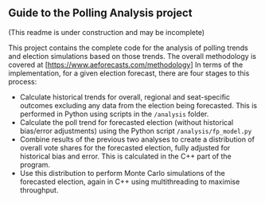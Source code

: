 ## Guide to the Polling Analysis project

(This readme is under construction and may be incomplete)

This project contains the complete code for the analysis of polling trends and election simulations based on those trends. The overall methodology is covered at [https://www.aeforecasts.com/methodology] In terms of the implementation, for a given election forecast, there are four stages to this process:
 * Calculate historical trends for overall, regional and seat-specific outcomes excluding any data from the election being forecasted. This is performed in Python using scripts in the `/analysis` folder.
 * Calculate the poll trend for forecasted election (without historical bias/error adjustments) using the Python script `/analysis/fp_model.py`
 * Combine results of the previous two analyses to create a distribution of overall vote shares for the forecasted election, fully adjusted for historical bias and error. This is calculated in the C++ part of the program.
 * Use this distribution to perform Monte Carlo simulations of the forecasted election, again in C++ using multithreading to maximise throughput.
